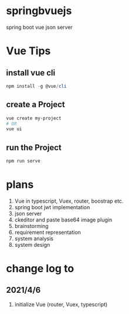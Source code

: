 # springbvuejs
spring boot vue json server

# Vue Tips
## install vue cli
```powershell
npm install -g @vue/cli
```
## create a Project
```powershell
vue create my-project
# OR
vue ui
```
## run the Project
```powershell
npm run serve
```

# plans
1. Vue in typescript, Vuex, router, boostrap etc.
2. spring boot jwt implementation
3. json server
4. ckeditor and paste base64 image plugin
5. brainstorming
6. requirement representation 
7. system analysis 
8. system design

# change log to
## 2021/4/6
1. initialize Vue (router, Vuex, typescript)